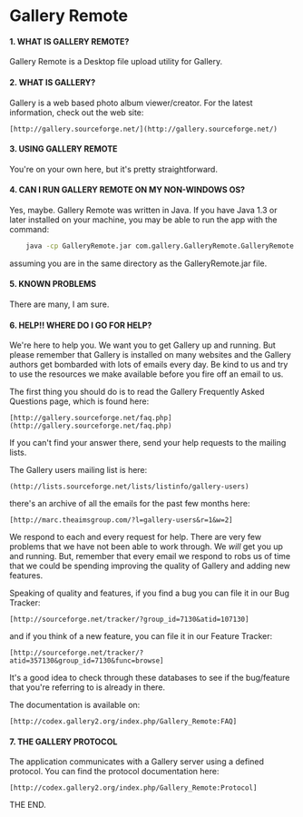 # Gallery Remote

  
#### 1. WHAT IS GALLERY REMOTE?

Gallery Remote is a Desktop file upload utility for Gallery. 


#### 2. WHAT IS GALLERY?

Gallery is a web based photo album viewer/creator.  For the latest
information, check out the web site:

    [http://gallery.sourceforge.net/](http://gallery.sourceforge.net/)
    
    
#### 3. USING GALLERY REMOTE

You're on your own here, but it's pretty straightforward.


#### 4. CAN I RUN GALLERY REMOTE ON MY NON-WINDOWS OS?

Yes, maybe. Gallery Remote was written in Java. If you have Java 1.3 or later
installed on your machine, you may be able to run the app with the command:

```bash
	java -cp GalleryRemote.jar com.gallery.GalleryRemote.GalleryRemote
```	
assuming you are in the same directory as the GalleryRemote.jar file.

    
#### 5. KNOWN PROBLEMS

There are many, I am sure.


#### 6. HELP!!  WHERE DO I GO FOR HELP?

We're here to help you.  We want you to get Gallery up and running.
But please remember that Gallery is installed on many websites and
the Gallery authors get bombarded with lots of emails every day.
Be kind to us and try to use the resources we make available before
you fire off an email to us.

The first thing you should do is to read the Gallery Frequently
Asked Questions page, which is found here:

    [http://gallery.sourceforge.net/faq.php](http://gallery.sourceforge.net/faq.php)

If you can't find your answer there, send your help requests to the
mailing lists.

The Gallery users mailing list is here:

    (http://lists.sourceforge.net/lists/listinfo/gallery-users)

there's an archive of all the emails for the past few months here:

    [http://marc.theaimsgroup.com/?l=gallery-users&r=1&w=2]

We respond to each and every request for help.  There are very few
problems that we have not been able to work through.  We *will* get
you up and running.  But, remember that every email we respond to robs
us of time that we could be spending improving the quality of Gallery
and adding new features.

Speaking of quality and features, if you find a bug you can file
it in our Bug Tracker:

    [http://sourceforge.net/tracker/?group_id=7130&atid=107130]

and if you think of a new feature, you can file it in our Feature
Tracker:

    [http://sourceforge.net/tracker/?atid=357130&group_id=7130&func=browse]

It's a good idea to check through these databases to see if the
bug/feature that you're referring to is already in there.

The documentation is available on:

    [http://codex.gallery2.org/index.php/Gallery_Remote:FAQ]


#### 7. THE GALLERY PROTOCOL

The application communicates with a Gallery server using a defined protocol.
You can find the protocol documentation here:

    [http://codex.gallery2.org/index.php/Gallery_Remote:Protocol]

THE END.
